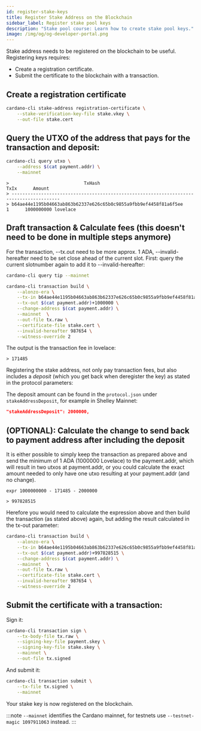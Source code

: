 ```yaml
---
id: register-stake-keys
title: Register Stake Address on the Blockchain
sidebar_label: Register stake pool keys
description: "Stake pool course: Learn how to create stake pool keys."
image: /img/og/og-developer-portal.png
---
```


Stake address needs to be registered on the blockchain to be useful. Registering keys requires:

* Create a registration certificate.
* Submit the certificate to the blockchain with a transaction.

## Create a registration certificate

```sh
cardano-cli stake-address registration-certificate \
    --stake-verification-key-file stake.vkey \
    --out-file stake.cert
```

## Query the UTXO of the address that pays for the transaction and deposit:

```sh
cardano-cli query utxo \
    --address $(cat payment.addr) \
    --mainnet
```

    >                            TxHash                                 TxIx      Amount
    > ----------------------------------------------------------------------------------------
    > b64ae44e1195b04663ab863b62337e626c65b0c9855a9fbb9ef4458f81a6f5ee     1      1000000000 lovelace


## Draft transaction & Calculate fees (this doesn't need to be done in multiple steps anymore)

For the transaction, --tx.out need to be more approx. 1 ADA, --invalid-hereafter need to be set close ahead of the current slot. 
First: query the current slotnumber again to add it to --invalid-hereafter: 
```sh
cardano-cli query tip --mainnet
```

```sh
cardano-cli transaction build \
    --alonzo-era \
    --tx-in b64ae44e1195b04663ab863b62337e626c65b0c9855a9fbb9ef4458f81a6f5ee#1 \
    --tx-out $(cat payment.addr)+1000000 \
    --change-address $(cat payment.addr) \
    --mainnet  \
    --out-file tx.raw \
    --certificate-file stake.cert \
    --invalid-hereafter 987654 \
    --witness-override 2
```
The output is the transaction fee in lovelace:

    > 171485

Registering the stake address, not only pay transaction fees, but also includes a _deposit_ (which you get back when deregister the key) as stated in the protocol parameters:

The deposit amount can be found in the `protocol.json` under `stakeAddressDeposit`, for example in Shelley Mainnet:

```json
"stakeAddressDeposit": 2000000,
```
## (OPTIONAL): Calculate the change to send back to payment address after including the deposit

It is either possible to simply keep the transaction as prepared above and send the minimum of 1 ADA (1000000 Lovelace) to the payment.addr, which will result in two utxos at payment.addr, or you could calculate the exact amount needed to only have one utxo resulting at your payment.addr (and no change). 

    expr 1000000000 - 171485 - 2000000

    > 997828515

Herefore you would need to calculate the expression above and then build the transaction (as stated above) again, but adding the result calculated in the tx-out parameter:

```sh
cardano-cli transaction build \
    --alonzo-era \
    --tx-in b64ae44e1195b04663ab863b62337e626c65b0c9855a9fbb9ef4458f81a6f5ee#1 \
    --tx-out $(cat payment.addr)+997828515 \
    --change-address $(cat payment.addr) \
    --mainnet  \
    --out-file tx.raw \
    --certificate-file stake.cert \
    --invalid-hereafter 987654 \
    --witness-override 2
```

## Submit the certificate with a transaction:

Sign it:

```sh
cardano-cli transaction sign \
    --tx-body-file tx.raw \
    --signing-key-file payment.skey \
    --signing-key-file stake.skey \
    --mainnet \
    --out-file tx.signed
```

And submit it:

```sh
cardano-cli transaction submit \
    --tx-file tx.signed \
    --mainnet
```

Your stake key is now registered on the blockchain.

:::note
`--mainnet` identifies the Cardano mainnet, for testnets use `--testnet-magic 1097911063` instead.
:::
